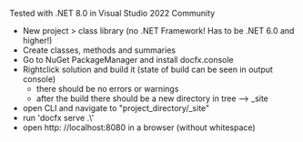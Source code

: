 Tested with .NET 8.0 in Visual Studio 2022 Community

- New project > class library (no .NET Framework! Has to be .NET 6.0 and higher!)
- Create classes, methods and summaries
- Go to NuGet PackageManager and install docfx.console
- Rightclick solution and build it (state of build can be seen in output console)
  * there should be no errors or warnings
  * after the build there should be a new directory in tree --> _site
- open CLI and navigate to "project_directory/_site"
- run 'docfx serve .\\'
- open http: //localhost:8080 in a browser (without whitespace)

